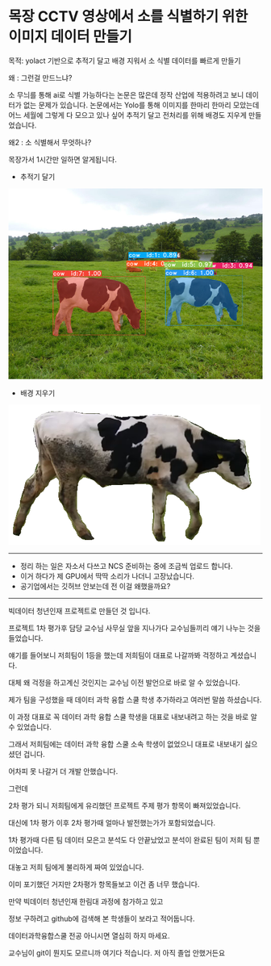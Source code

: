 목장 CCTV 영상에서 소를 식별하기 위한 이미지 데이터 만들기 
==============================================


목적: yolact 기반으로 추적기 달고 배경 지워서
소 식별 데이터를 빠르게 만들기

왜 : 그런걸 만드느냐?

소 무늬를 통해 ai로 식별 가능하다는 논문은 많은데 
정작 산업에 적용하려고 보니 데이터가 없는 문제가 있습니다. 
논문에서는 Yolo를 통해 이미지를 한마리 한마리 모았는데
어느 세월에 그렇게 다 모으고 있나 싶어
추적기 달고 전처리를 위해 배경도 지우게 만들었습니다. 

왜2 : 소 식별해서 무엇하나?

목장가서 1시간만 일하면 알게됩니다. 

+ 추적기 달기

![output_image](./output_image.png)

+ 배경 지우기

![cow_id_1_num_0](./cow_id_1_num_0.png)


--------------------------------------
- 정리 하는 일은 자소서 다쓰고 NCS 준비하는 중에 조금씩 업로드 합니다. 
- 이거 하다가 제 GPU에서 딱딱 소리가 나더니 고장났습니다. 
- 공기업에서는 깃허브 안보는데 전 이걸 왜했을까요?
--------------------------------------

빅데이터 청년인재 프로젝트로 만들던 것 입니다. 


프로젝트 1차 평가후 담당 교수님 사무실 앞을 지나가다 교수님들끼리 얘기 나누는 것을 들었습니다. 

얘기를 들어보니 저희팀이 1등을 했는데 저희팀이 대표로 나갈까봐 걱정하고 계셨습니다. 

대체 왜 걱정을 하고계신 것인지는 교수님 이전 발언으로 바로 알 수 있었습니다. 

제가 팀을 구성했을 때 데이터 과학 융합 스쿨 학생 추가하라고 여러번 말씀 하셨습니다.

이 과정 대표로 꼭 데이터 과학 융합 스쿨 학생을 대표로 내보내려고 하는 것을 바로 알수 있었습니다. 


그래서 저희팀에는 데이터 과학 융합 스쿨 소속 학생이 없었으니 대표로 내보내기 싫으셨던 겁니다.

어차피 못 나갈거 더 개발 안했습니다. 


그런데

2차 평가 되니 저희팀에게 유리했던 프로젝트 주제 평가 항목이 빠져있었습니다. 

대신에 1차 평가 이후 2차 평가때 얼마나 발전했는가가 포함되었습니다.

1차 평가때 다른 팀 데이터 모은고 분석도 다 안끝났었고 분석이 완료된 팀이 저희 팀 뿐이었습니다.

대놓고 저희 팀에게 불리하게 짜여 있었습니다. 


이미 포기했던 거지만 2차평가 항목들보고 이건 좀 너무 했습니다. 



만약 빅데이터 청년인재 한림대 과정에 참가하고 있고 

정보 구하려고 github에 검색해 본 학생들이 보라고 적어둡니다. 

데이터과학융합스쿨 전공 아니시면 열심히 하지 마세요. 

교수님이 git이 뭔지도 모르니까 여기다 적습니다. 저 아직 졸업 안했거든요

